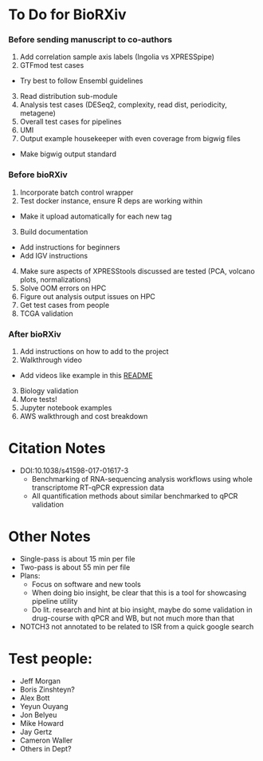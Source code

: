 # To Do for BioRXiv
<!--- Finished
Bio insight section
Export single summary images
  - Fix so it doesn't keep subplots as it goes
-->

### Before sending manuscript to co-authors
1. Add correlation sample axis labels (Ingolia vs XPRESSpipe)
2. GTFmod test cases
  - Try best to follow Ensembl guidelines
3. Read distribution sub-module
4. Analysis test cases (DESeq2, complexity, read dist, periodicity, metagene)
5. Overall test cases for pipelines
6. UMI
7. Output example housekeeper with even coverage from bigwig files
  - Make bigwig output standard

### Before bioRXiv
1. Incorporate batch control wrapper
2. Test docker instance, ensure R deps are working within
  - Make it upload automatically for each new tag
3. Build documentation
  - Add instructions for beginners
  - Add IGV instructions
4. Make sure aspects of XPRESStools discussed are tested (PCA, volcano plots, normalizations)
5. Solve OOM errors on HPC
6. Figure out analysis output issues on HPC
7. Get test cases from people
8. TCGA validation

### After bioRXiv
1. Add instructions on how to add to the project
2. Walkthrough video
  - Add videos like example in this [README](https://github.com/manubot/manubot)
3. Biology validation
4. More tests!
5. Jupyter notebook examples
6. AWS walkthrough and cost breakdown




# Citation Notes
- DOI:10.1038/s41598-017-01617-3
  - Benchmarking of RNA-sequencing analysis workflows using whole transcriptome RT-qPCR expression data
  - All quantification methods about similar benchmarked to qPCR validation

# Other Notes
- Single-pass is about 15 min per file
- Two-pass is about 55 min per file
- Plans:
  - Focus on software and new tools
  - When doing bio insight, be clear that this is a tool for showcasing pipeline utility
  - Do lit. research and hint at bio insight, maybe do some validation in drug-course with qPCR and WB, but not much more than that
- NOTCH3 not annotated to be related to ISR from a quick google search


# Test people:
- Jeff Morgan
- Boris Zinshteyn?
- Alex Bott
- Yeyun Ouyang
- Jon Belyeu
- Mike Howard
- Jay Gertz
- Cameron Waller
- Others in Dept?
